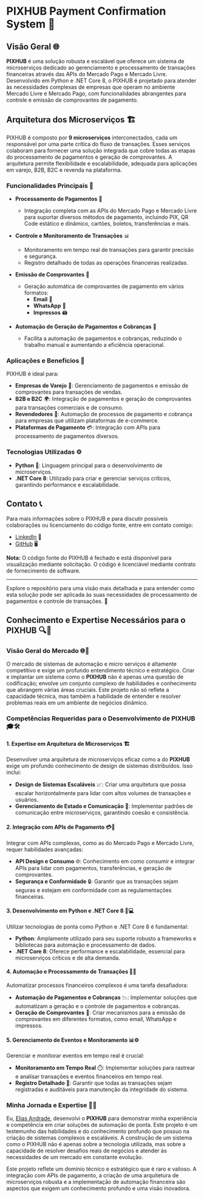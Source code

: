 # PIXHUB Payment Confirmation System 🚀

## Visão Geral 🌐

**PIXHUB** é uma solução robusta e escalável que oferece um sistema de microserviços dedicado ao gerenciamento e processamento de transações financeiras através das APIs do Mercado Pago e Mercado Livre. Desenvolvido em Python e .NET Core 8, o PIXHUB é projetado para atender às necessidades complexas de empresas que operam no ambiente Mercado Livre e Mercado Pago, com funcionalidades abrangentes para controle e emissão de comprovantes de pagamento.

## Arquitetura dos Microserviços 🏗️

PIXHUB é composto por **9 microserviços** interconectados, cada um responsável por uma parte crítica do fluxo de transações. Esses serviços colaboram para fornecer uma solução integrada que cobre todas as etapas do processamento de pagamentos e geração de comprovantes. A arquitetura permite flexibilidade e escalabilidade, adequada para aplicações em varejo, B2B, B2C e revenda na plataforma.

### Funcionalidades Principais 🔧

- **Processamento de Pagamentos** 💸
  - Integração completa com as APIs do Mercado Pago e Mercado Livre para suportar diversos métodos de pagamento, incluindo PIX, QR Code estático e dinâmico, cartões, boletos, transferências e mais.
  
- **Controle e Monitoramento de Transações** 📊
  - Monitoramento em tempo real de transações para garantir precisão e segurança.
  - Registro detalhado de todas as operações financeiras realizadas.

- **Emissão de Comprovantes** 🧾
  - Geração automática de comprovantes de pagamento em vários formatos:
    - **Email** 📧
    - **WhatsApp** 📱
    - **Impressos** 🖨️

- **Automação de Geração de Pagamentos e Cobranças** 🤖
  - Facilita a automação de pagamentos e cobranças, reduzindo o trabalho manual e aumentando a eficiência operacional.

### Aplicações e Benefícios 🎯

PIXHUB é ideal para:

- **Empresas de Varejo** 🛒: Gerenciamento de pagamentos e emissão de comprovantes para transações de vendas.
- **B2B e B2C** 🌍: Integração de pagamentos e geração de comprovantes para transações comerciais e de consumo.
- **Revendedores** 🏪: Automação de processos de pagamento e cobrança para empresas que utilizam plataformas de e-commerce.
- **Plataformas de Pagamento** 💳: Integração com APIs para processamento de pagamentos diversos.

### Tecnologias Utilizadas ⚙️

- **Python** 🐍: Linguagem principal para o desenvolvimento de microserviços.
- **.NET Core 8**: Utilizado para criar e gerenciar serviços críticos, garantindo performance e escalabilidade.

## Contato 📞

Para mais informações sobre o PIXHUB e para discutir possíveis colaborações ou licenciamento do código fonte, entre em contato comigo:

- [LinkedIn](https://br.linkedin.com/in/itilmgf) 💼
- [GitHub](https://github.com/chaos4455) 🖥️

**Nota:** O código fonte do PIXHUB é fechado e está disponível para visualização mediante solicitação. O código é licenciável mediante contrato de fornecimento de software.

---

Explore o repositório para uma visão mais detalhada e para entender como esta solução pode ser aplicada às suas necessidades de processamento de pagamentos e controle de transações. 🚀


## Conhecimento e Expertise Necessários para o PIXHUB 🔍🚀

### Visão Geral do Mercado 🌐💼

O mercado de sistemas de automação e micro serviços é altamente competitivo e exige um profundo entendimento técnico e estratégico. Criar e implantar um sistema como o **PIXHUB** não é apenas uma questão de codificação; envolve um conjunto complexo de habilidades e conhecimento que abrangem várias áreas cruciais. Este projeto não só reflete a capacidade técnica, mas também a habilidade de entender e resolver problemas reais em um ambiente de negócios dinâmico.

### Competências Requeridas para o Desenvolvimento de PIXHUB 🎓🛠️

#### 1. **Expertise em Arquitetura de Microserviços** 🏗️

Desenvolver uma arquitetura de microserviços eficaz como a do **PIXHUB** exige um profundo conhecimento de design de sistemas distribuídos. Isso inclui:

- **Design de Sistemas Escaláveis** 📈: Criar uma arquitetura que possa escalar horizontalmente para lidar com altos volumes de transações e usuários.
- **Gerenciamento de Estado e Comunicação** 🔄: Implementar padrões de comunicação entre microserviços, garantindo coesão e consistência.

#### 2. **Integração com APIs de Pagamento** 💳🔗

Integrar com APIs complexas, como as do Mercado Pago e Mercado Livre, requer habilidades avançadas:

- **API Design e Consumo** 🌐: Conhecimento em como consumir e integrar APIs para lidar com pagamentos, transferências, e geração de comprovantes.
- **Segurança e Conformidade** 🔒: Garantir que as transações sejam seguras e estejam em conformidade com as regulamentações financeiras.

#### 3. **Desenvolvimento em Python e .NET Core 8** 🐍💻

Utilizar tecnologias de ponta como Python e .NET Core 8 é fundamental:

- **Python**: Amplamente utilizado para seu suporte robusto a frameworks e bibliotecas para automação e processamento de dados.
- **.NET Core 8**: Oferece performance e escalabilidade, essencial para microserviços críticos e de alta demanda.

#### 4. **Automação e Processamento de Transações** 🤖💬

Automatizar processos financeiros complexos é uma tarefa desafiadora:

- **Automação de Pagamentos e Cobranças** 📉: Implementar soluções que automatizam a geração e o controle de pagamentos e cobranças.
- **Geração de Comprovantes** 🧾: Criar mecanismos para a emissão de comprovantes em diferentes formatos, como email, WhatsApp e impressos.

#### 5. **Gerenciamento de Eventos e Monitoramento** 📊⚙️

Gerenciar e monitorar eventos em tempo real é crucial:

- **Monitoramento em Tempo Real** ⏱️: Implementar soluções para rastrear e analisar transações e eventos financeiros em tempo real.
- **Registro Detalhado** 📝: Garantir que todas as transações sejam registradas e auditáveis para manutenção da integridade do sistema.

### Minha Jornada e Expertise 💼✨

Eu, [Elias Andrade](https://br.linkedin.com/in/itilmgf), desenvolvi o **PIXHUB** para demonstrar minha experiência e competência em criar soluções de automação de ponta. Este projeto é um testemunho das habilidades e do conhecimento profundo que possuo na criação de sistemas complexos e escaláveis. A construção de um sistema como o PIXHUB não é apenas sobre a tecnologia utilizada, mas sobre a capacidade de resolver desafios reais de negócios e atender às necessidades de um mercado em constante evolução.

Este projeto reflete um domínio técnico e estratégico que é raro e valioso. A integração com APIs de pagamento, a criação de uma arquitetura de microserviços robusta e a implementação de automação financeira são aspectos que exigem um conhecimento profundo e uma visão inovadora.

